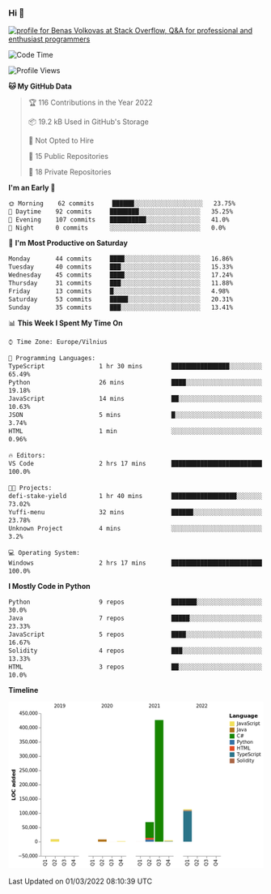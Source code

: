### Hi 👋
<a href="https://stackoverflow.com/users/14954249/benas-volkovas"><img src="https://stackoverflow.com/users/flair/14954249.png?theme=dark" width="208" height="58" alt="profile for Benas Volkovas at Stack Overflow, Q&amp;A for professional and enthusiast programmers" title="profile for Benas Volkovas at Stack Overflow, Q&amp;A for professional and enthusiast programmers"></a>

<!--START_SECTION:waka-->
![Code Time](http://img.shields.io/badge/Code%20Time-580%20hrs%2038%20mins-blue)

![Profile Views](http://img.shields.io/badge/Profile%20Views-1-blue)

**🐱 My GitHub Data** 

> 🏆 116 Contributions in the Year 2022
 > 
> 📦 19.2 kB Used in GitHub's Storage 
 > 
> 🚫 Not Opted to Hire
 > 
> 📜 15 Public Repositories 
 > 
> 🔑 18 Private Repositories  
 > 
**I'm an Early 🐤** 

```text
🌞 Morning    62 commits     ██████░░░░░░░░░░░░░░░░░░░   23.75% 
🌆 Daytime    92 commits     ████████░░░░░░░░░░░░░░░░░   35.25% 
🌃 Evening    107 commits    ██████████░░░░░░░░░░░░░░░   41.0% 
🌙 Night      0 commits      ░░░░░░░░░░░░░░░░░░░░░░░░░   0.0%

```
📅 **I'm Most Productive on Saturday** 

```text
Monday       44 commits     ████░░░░░░░░░░░░░░░░░░░░░   16.86% 
Tuesday      40 commits     ███░░░░░░░░░░░░░░░░░░░░░░   15.33% 
Wednesday    45 commits     ████░░░░░░░░░░░░░░░░░░░░░   17.24% 
Thursday     31 commits     ███░░░░░░░░░░░░░░░░░░░░░░   11.88% 
Friday       13 commits     █░░░░░░░░░░░░░░░░░░░░░░░░   4.98% 
Saturday     53 commits     █████░░░░░░░░░░░░░░░░░░░░   20.31% 
Sunday       35 commits     ███░░░░░░░░░░░░░░░░░░░░░░   13.41%

```


📊 **This Week I Spent My Time On** 

```text
⌚︎ Time Zone: Europe/Vilnius

💬 Programming Languages: 
TypeScript               1 hr 30 mins        ████████████████░░░░░░░░░   65.49% 
Python                   26 mins             ████░░░░░░░░░░░░░░░░░░░░░   19.18% 
JavaScript               14 mins             ██░░░░░░░░░░░░░░░░░░░░░░░   10.63% 
JSON                     5 mins              █░░░░░░░░░░░░░░░░░░░░░░░░   3.74% 
HTML                     1 min               ░░░░░░░░░░░░░░░░░░░░░░░░░   0.96%

🔥 Editors: 
VS Code                  2 hrs 17 mins       █████████████████████████   100.0%

🐱‍💻 Projects: 
defi-stake-yield         1 hr 40 mins        ██████████████████░░░░░░░   73.02% 
Yuffi-menu               32 mins             ██████░░░░░░░░░░░░░░░░░░░   23.78% 
Unknown Project          4 mins              ░░░░░░░░░░░░░░░░░░░░░░░░░   3.2%

💻 Operating System: 
Windows                  2 hrs 17 mins       █████████████████████████   100.0%

```

**I Mostly Code in Python** 

```text
Python                   9 repos             ███████░░░░░░░░░░░░░░░░░░   30.0% 
Java                     7 repos             █████░░░░░░░░░░░░░░░░░░░░   23.33% 
JavaScript               5 repos             ████░░░░░░░░░░░░░░░░░░░░░   16.67% 
Solidity                 4 repos             ███░░░░░░░░░░░░░░░░░░░░░░   13.33% 
HTML                     3 repos             ██░░░░░░░░░░░░░░░░░░░░░░░   10.0%

```


**Timeline**

![Chart not found](https://raw.githubusercontent.com/BenasVolkovas/BenasVolkovas/main/charts/bar_graph.png) 


 Last Updated on 01/03/2022 08:10:39 UTC
<!--END_SECTION:waka-->
